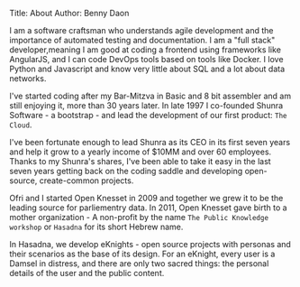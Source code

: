 Title: About
Author: Benny Daon

I am a software craftsman who understands agile development and the
importance of automated testing and documentation.
I am a "full stack" developer,meaning I am good at coding a frontend using
frameworks like AngularJS, and I can code DevOps tools based on tools like
Docker.  I love Python and Javascript and know very little about SQL and a lot about data networks.

I've started coding after my Bar-Mitzva in Basic and 8 bit assembler and
am still enjoying it, more than 30 years later.  In late 1997 I
co-founded Shunra Software - a bootstrap - and lead the development of
our first product: `The Cloud`.

I've been fortunate enough to lead Shunra as its CEO in its first seven
years and help it grow to a yearly income of $10MM and over 60
employees. Thanks to my Shunra's shares, I've been able to take it easy
in the last seven years getting back on the coding saddle and developing
open-source, create-common projects.

Ofri and I started Open Knesset in 2009 and together we grew it to be
the leading source for parliementry data. In 2011, Open Knesset gave
birth to a mother organization - A non-profit by the name `The Public
Knowledge workshop` or `Hasadna` for its short Hebrew name.

In Hasadna, we develop eKnights - open source projects with personas and
their scenarios as the base of its design. For an eKnight, every user is
a Damsel in distress, and there are only two sacred things: the personal
details of the user and the public content.

